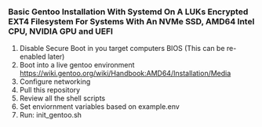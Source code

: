 ### Basic Gentoo Installation With Systemd On A LUKs Encrypted EXT4 Filesystem For Systems With An NVMe SSD, AMD64 Intel CPU, NVIDIA GPU and UEFI

1. Disable Secure Boot in you target computers BIOS (This can be re-enabled later)
2. Boot into a live gentoo environment https://wiki.gentoo.org/wiki/Handbook:AMD64/Installation/Media
3. Configure networking
4. Pull this repository
5. Review all the shell scripts
6. Set enviornment variables based on example.env
7. Run: init_gentoo.sh

